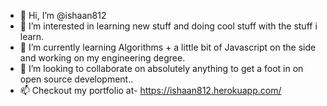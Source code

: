 - 👋 Hi, I’m @ishaan812
- 👀 I’m interested in learning new stuff and doing cool stuff with the stuff i learn.
- 🌱 I’m currently learning Algorithms + a little bit of Javascript on the side and working on my engineering degree.
- 💞️ I’m looking to collaborate on absolutely anything to get a foot in on open source development..
- 📫 Checkout my portfolio at- https://ishaan812.herokuapp.com/ 

